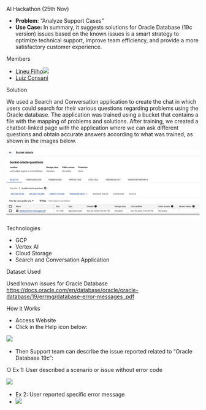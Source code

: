 ﻿AI Hackathon (25th Nov)

- **Problem**: “Analyze Support Cases”
- **Use Case:** In summary, it suggests solutions for Oracle Database (19c version) issues based on the known issues is a smart strategy to optimize technical support, improve team efficiency, and provide a more satisfactory customer experience.

Members

- [Lineu Filho](mailto:lineu.filho@avenuecode.com)![](images/Aspose.Words.3af5fd2b-3dee-4385-afc5-e2522ae52a8d.001.png)
- [Luiz Consani](mailto:luiz.consani@avenuecode.com)

Solution

We used a Search and Conversation application to create the chat in which users could search for their various questions regarding problems using the Oracle database. The application was trained using a bucket that contains a file with the mapping of problems and solutions. After training, we created a chatbot-linked page with the application where we can ask different questions and obtain accurate answers according to what was trained, as shown in the images below.

![](images/Aspose.Words.3af5fd2b-3dee-4385-afc5-e2522ae52a8d.002.jpeg)

Technologies

- GCP
- Vertex AI
- Cloud Storage
- Search and Conversation Application

Dataset Used

Used known issues for Oracle Database [https://docs.oracle.com/en/database/oracle/oracle-database/19/errmg/database-error-messages .pdf](https://docs.oracle.com/en/database/oracle/oracle-database/19/errmg/database-error-messages.pdf)

How it Works

- Access Website
- Click in the Help icon below:

![](images/Aspose.Words.3af5fd2b-3dee-4385-afc5-e2522ae52a8d.003.png)

- Then Support team can describe the issue reported related to “Oracle Database 19c”:

○ Ex 1: User described a scenario or issue without error code

![](Aspose.Words.3af5fd2b-3dee-4385-afc5-e2522ae52a8d.004.png)

- Ex 2: User reported specific error message
- ![](images/Aspose.Words.3af5fd2b-3dee-4385-afc5-e2522ae52a8d.005.png)
